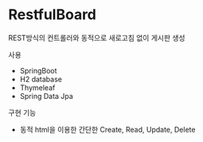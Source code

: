 # RestfulBoard

REST방식의 컨트롤러와 동적으로 새로고침 없이 게시판 생성

사용
<ul>
<li>SpringBoot</li>
<li>H2 database</li>
<li>Thymeleaf</li>
<li>Spring Data Jpa</li>
</ul>

구현 기능
<ul>
<li>동적 html을 이용한 간단한 Create, Read, Update, Delete</li>
</ul>